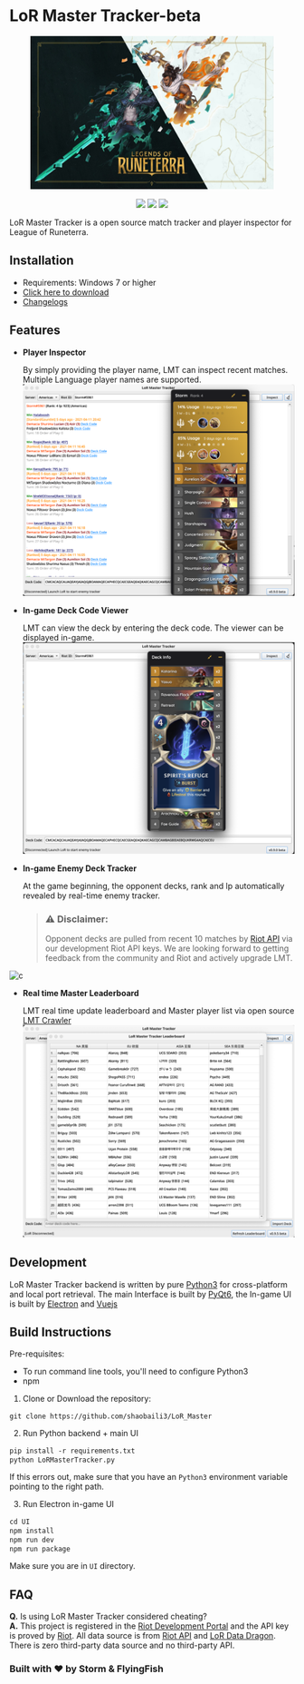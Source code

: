 
# LoR Master Tracker-beta

<p align="center">
<img src="Preview/logo2.jpg"width="430" height="270"/>
</p>

<p align="center">
    <a href="https://github.com/shaobaili3/lor_master/releases"><img src="https://img.shields.io/github/v/release/shaobaili3/lor_master?include_prereleases"/></a>
    <a href="https://www.python.org/downloads/"><img src="https://img.shields.io/badge/language-Python-<COLOR>.svg"/></a>
    <a href="https://github.com/shaobaili3/LoR_Master/blob/master/LICENSE"><img src="https://img.shields.io/github/license/mashape/apistatus.svg"/></a>

</p>

LoR Master Tracker is a open source match tracker and player inspector for League of Runeterra.

## Installation

* Requirements: Windows 7 or higher
* [Click here to download](https://github.com/shaobaili3/LoR_Master/releases/download/v0.9.7-beta/LoRMasterTracker-v0.9.7-beta.exe)
* [Changelogs](https://github.com/shaobaili3/lor_master/releases)

## Features

* **Player Inspector**

    By simply providing the player name, LMT can inspect recent matches. Multiple Language player names are supported.
![n](Preview/inspector.png)

* **In-game Deck Code Viewer**

    LMT can view the deck by entering the deck code. The viewer can be displayed in-game.
![b](Preview/viewer.png)

* **In-game Enemy Deck Tracker**

    At the game beginning, the opponent decks, rank and lp automatically revealed by real-time enemy tracker.
    
    > ### ⚠️ Disclaimer:
    > Opponent decks are pulled from recent 10 matches by [Riot API](https://developer.riotgames.com/apis) via our development Riot API keys. We are looking forward to getting feedback from the community and Riot and actively upgrade LMT.

![c](Preview/3.png)

* **Real time Master Leaderboard**

    LMT real time update leaderboard and Master player list via open source [LMT Crawler](https://github.com/LoR-Master-Tracker/LoR-Player-Crawler)
![b](Preview/6.png)

## Development

LoR Master Tracker backend is written by pure [Python3](https://www.python.org/downloads/) for cross-platform and local port retrieval. The main Interface is built by [PyQt6](https://riverbankcomputing.com/software/pyqt/download), the In-game UI is built by [Electron](https://www.electronjs.org/) and [Vuejs](https://github.com/vuejs/vue)

## Build Instructions

Pre-requisites:

* To run command line tools, you'll need to configure Python3
* npm

1. Clone or Download the repository:

  ```shell
  git clone https://github.com/shaobaili3/LoR_Master
  ```

2. Run Python backend + main UI

  ```shell
  pip install -r requirements.txt
  python LoRMasterTracker.py
  ```

  If this errors out, make sure that you have an `Python3` environment
  variable pointing to the right path.

3. Run Electron in-game UI

  ```shell
  cd UI
  npm install
  npm run dev
  npm run package
  ```

  Make sure you are in `UI` directory.

## FAQ

**Q.** Is using LoR Master Tracker considered cheating?  
**A.** This project is registered in the [Riot Development Portal](https://developer.riotgames.com/) and the API key is proved by [Riot](https://www.riotgames.com/en). All data source is from [Riot API](https://developer.riotgames.com/apis) and [LoR Data Dragon](https://developer.riotgames.com/docs/lor). There is zero third-party data source and no third-party API.

### Built with ❤ by Storm & FlyingFish